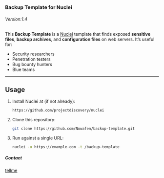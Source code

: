 ### Backup Template for Nuclei
###### Version:1.4

This **Backup Template** is a [Nuclei](https://github.com/projectdiscovery/nuclei) template that finds exposed **sensitive files**, **backup archives**, and **configuration files** on web servers. It’s useful for:

- Security researchers
- Penetration testers
- Bug bounty hunters
- Blue teams

---

## Usage

1. Install Nuclei at (if not already):
   ```bash
   https://github.com/projectdiscovery/nuclei
   ```

2. Clone this repository:
   ```bash
   git clone https://github.com/Nowafen/backup-template.git
   ```

3. Run against a single URL:
   ```bash
   nuclei -u https://example.com -t /backup-template
   ```






##### Contact 
[tellme](https://t.me/Tellmejs)
